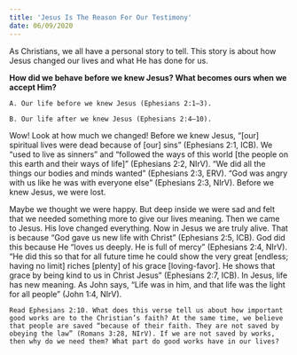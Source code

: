 ```yaml
---
title: 'Jesus Is The Reason For Our Testimony'
date: 06/09/2020
---
```


As Christians, we all have a personal story to tell. This story is about how Jesus changed our lives and what He has done for us.

**How did we behave before we knew Jesus? What becomes ours when we accept Him?**

`A. Our life before we knew Jesus (Ephesians 2:1–3).`

`B. Our life after we knew Jesus (Ephesians 2:4–10).`

Wow! Look at how much we changed! Before we knew Jesus, “[our] spiritual lives were dead because of [our] sins” (Ephesians 2:1, ICB). We “used to live as sinners” and “followed the ways of this world [the people on this earth and their ways of life]” (Ephesians 2:2, NIrV). “We did all the things our bodies and minds wanted” (Ephesians 2:3, ERV). “God was angry with us like he was with everyone else” (Ephesians 2:3, NIrV). Before we knew Jesus, we were lost.

Maybe we thought we were happy. But deep inside we were sad and felt that we needed something more to give our lives meaning. Then we came to Jesus. His love changed everything. Now in Jesus we are truly alive. That is because “God gave us new life with Christ” (Ephesians 2:5, ICB). God did this because He “loves us deeply. He is full of mercy” (Ephesians 2:4, NIrV). “He did this so that for all future time he could show the very great [endless; having no limit] riches [plenty] of his grace [loving-favor]. He shows that grace by being kind to us in Christ Jesus” (Ephesians 2:7, ICB). In Jesus, life has new meaning. As John says, “Life was in him, and that life was the light for all people” (John 1:4, NIrV).

`Read Ephesians 2:10. What does this verse tell us about how important good works are to the Christian’s faith? At the same time, we believe that people are saved “because of their faith. They are not saved by obeying the law” (Romans 3:28, NIrV). If we are not saved by works, then why do we need them? What part do good works have in our lives?`
